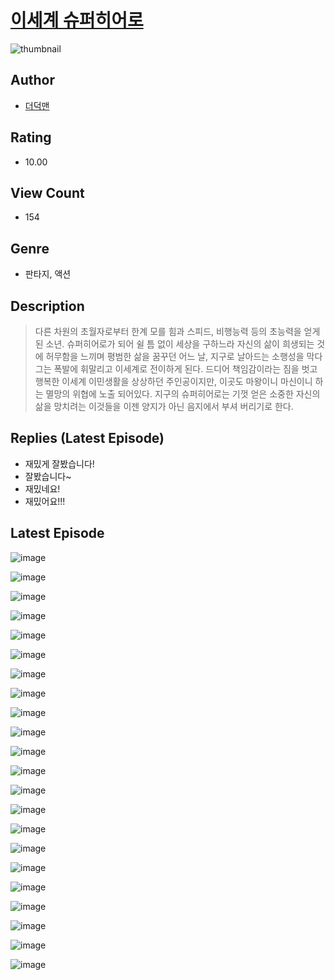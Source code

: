 # [이세계 슈퍼히어로](https://comic.naver.com/bestChallenge/list?titleId=810428)
![thumbnail](https://image-comic.pstatic.net/user_contents_data/challenge_comic/2023/05/23/359387/upload_3834023675677979956_480x623.jpeg)

## Author
- [더덕맨](https://comic.naver.com/artistTitle?id=359387)

## Rating
- 10.00

## View Count
- 154

## Genre
- 판타지, 액션

## Description
> 다른 차원의 초월자로부터 한계 모를 힘과 스피드, 비행능력 등의 초능력을 얻게 된 소년. 슈퍼히어로가 되어 쉴 틈 없이 세상을 구하느라 자신의 삶이 희생되는 것에 허무함을 느끼며 평범한 삶을 꿈꾸던 어느 날, 지구로 날아드는 소행성을 막다 그는 폭발에 휘말리고 이세계로 전이하게 된다. 드디어 책임감이라는 짐을 벗고 행복한 이세계 이민생활을 상상하던 주인공이지만, 이곳도 마왕이니 마신이니 하는 멸망의 위협에 노출 되어있다. 지구의 슈퍼히어로는 기껏 얻은 소중한 자신의 삶을 망치려는 이것들을 이젠 양지가 아닌 음지에서 부셔 버리기로 한다.

## Replies (Latest Episode)
- 재밌게 잘봤습니다!
- 잘봤습니다~
- 재밌네요!
- 재밌어요!!!

## Latest Episode
![image](https://image-comic.pstatic.net/user_contents_data/challenge_comic/2023/05/24/359387/upload_4121972542546339124.jpeg)

![image](https://image-comic.pstatic.net/user_contents_data/challenge_comic/2023/05/24/359387/upload_7364284998349840739.jpeg)

![image](https://image-comic.pstatic.net/user_contents_data/challenge_comic/2023/05/24/359387/upload_7003437416118104889.jpeg)

![image](https://image-comic.pstatic.net/user_contents_data/challenge_comic/2023/05/24/359387/upload_7378366443646693685.jpeg)

![image](https://image-comic.pstatic.net/user_contents_data/challenge_comic/2023/05/24/359387/upload_7233454114002383204.jpeg)

![image](https://image-comic.pstatic.net/user_contents_data/challenge_comic/2023/05/24/359387/upload_3472382395652716086.jpeg)

![image](https://image-comic.pstatic.net/user_contents_data/challenge_comic/2023/05/24/359387/upload_3991649663457846583.jpeg)

![image](https://image-comic.pstatic.net/user_contents_data/challenge_comic/2023/05/24/359387/upload_7377851000345999202.jpeg)

![image](https://image-comic.pstatic.net/user_contents_data/challenge_comic/2023/05/24/359387/upload_7162188176943440953.jpeg)

![image](https://image-comic.pstatic.net/user_contents_data/challenge_comic/2023/05/24/359387/upload_3618134756642808627.jpeg)

![image](https://image-comic.pstatic.net/user_contents_data/challenge_comic/2023/05/24/359387/upload_4050813262474197299.jpeg)

![image](https://image-comic.pstatic.net/user_contents_data/challenge_comic/2023/05/24/359387/upload_3703421477809435703.jpeg)

![image](https://image-comic.pstatic.net/user_contents_data/challenge_comic/2023/05/24/359387/upload_7149573502251054390.jpeg)

![image](https://image-comic.pstatic.net/user_contents_data/challenge_comic/2023/05/24/359387/upload_3991935716889473328.jpeg)

![image](https://image-comic.pstatic.net/user_contents_data/challenge_comic/2023/05/24/359387/upload_4062589246638744166.jpeg)

![image](https://image-comic.pstatic.net/user_contents_data/challenge_comic/2023/05/24/359387/upload_3760558698236556852.jpeg)

![image](https://image-comic.pstatic.net/user_contents_data/challenge_comic/2023/05/24/359387/upload_7293126834817872183.jpeg)

![image](https://image-comic.pstatic.net/user_contents_data/challenge_comic/2023/05/24/359387/upload_3630294041727612470.jpeg)

![image](https://image-comic.pstatic.net/user_contents_data/challenge_comic/2023/05/24/359387/upload_7291662273267380838.jpeg)

![image](https://image-comic.pstatic.net/user_contents_data/challenge_comic/2023/05/24/359387/upload_3486685731968410160.jpeg)

![image](https://image-comic.pstatic.net/user_contents_data/challenge_comic/2023/05/24/359387/upload_3617573790984332850.jpeg)

![image](https://image-comic.pstatic.net/user_contents_data/challenge_comic/2023/05/24/359387/upload_3474867108069913189.jpeg)
